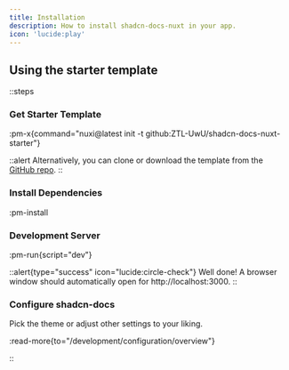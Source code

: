 ```yaml
---
title: Installation
description: How to install shadcn-docs-nuxt in your app.
icon: 'lucide:play'
---
```


## Using the starter template

::steps
### Get Starter Template

:pm-x{command="nuxi@latest init <project-name> -t github:ZTL-UwU/shadcn-docs-nuxt-starter"}

::alert
Alternatively, you can clone or download the template from the [GitHub repo](https://github.com/wordup-md/nuxt-layer-shadcn-unocss-starter).
::

### Install Dependencies

:pm-install

### Development Server

:pm-run{script="dev"}

::alert{type="success" icon="lucide:circle-check"}
Well done! A browser window should automatically open for http://localhost:3000.
::

### Configure shadcn-docs

Pick the theme or adjust other settings to your liking.

:read-more{to="/development/configuration/overview"}

::

